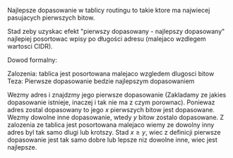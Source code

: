 Najlepsze dopasowanie w tablicy routingu to takie ktore ma najwiecej pasujacych pierwszych bitow.

Stad zeby uzyskac efekt "pierwszy dopasowany - najlepszy dopasowany" najlepiej posortowac wpisy po długości adresu (malejaco wzdlegem wartosci CIDR).

Dowod formalny:

Zalozenia: tablica jest posortowana malejaco wzgledem dlugosci bitow
Teza: Pierwsze dopasowanie bedzie najlepszym dopasowaniem

Wezmy adres i znajdzmy jego pierwsze dopasowanie (Zakladamy ze jakies dopasowanie istnieje, inaczej i tak nie ma z czym porownac). Poniewaz adres zostal dopasowany to jego $x$ pierwszych bitow jest dopasowane. Wezmy dowolne inne dopasowanie, wtedy $y$ bitow zostalo dopasowane. Z zalozenia ze tablica jest posortowana malejaco wiemy ze dowolny inny adres byl tak samo dlugi lub krotszy. Stad $x \ge y$, wiec z definicji pierwsze dopasowanie jest tak samo dobre lub lepsze niz dowolne inne, wiec jest najlepsze.